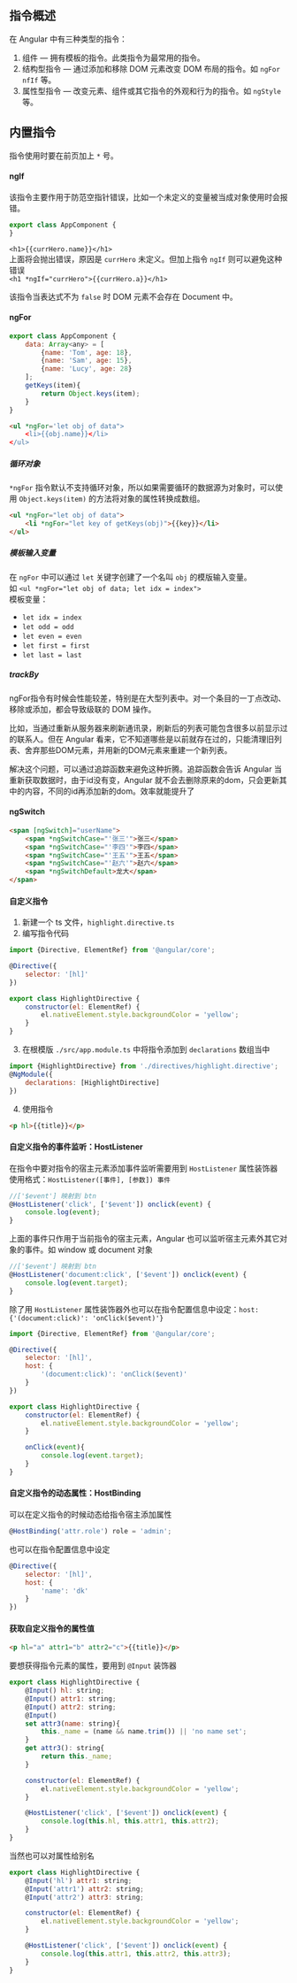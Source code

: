 ## 指令概述
在 Angular 中有三种类型的指令：
1. 组件 — 拥有模板的指令。此类指令为最常用的指令。
2. 结构型指令 — 通过添加和移除 DOM 元素改变 DOM 布局的指令。如 `ngFor` `nfIf` 等。
3. 属性型指令 — 改变元素、组件或其它指令的外观和行为的指令。如 `ngStyle` 等。

## 内置指令
指令使用时要在前页加上 `*` 号。

#### ngIf
该指令主要作用于防范空指针错误，比如一个未定义的变量被当成对象使用时会报错。
```javascript
export class AppComponent {
}
```
`<h1>{{currHero.name}}</h1>`  
上面将会抛出错误，原因是 `currHero` 未定义。但加上指令 `ngIf` 则可以避免这种错误  
`<h1 *ngIf="currHero">{{currHero.a}}</h1>`  

该指令当表达式不为 `false` 时 DOM 元素不会存在 Document 中。

#### ngFor
```javascript
export class AppComponent {
    data: Array<any> = [
        {name: 'Tom', age: 18},
        {name: 'Sam', age: 15},
        {name: 'Lucy', age: 28}
    ];
    getKeys(item){
        return Object.keys(item);
    }
}
```
``` html
<ul *ngFor='let obj of data">
    <li>{{obj.name}}</li>
</ul>
```
##### 循环对象
`*ngFor` 指令默认不支持循环对象，所以如果需要循环的数据源为对象时，可以使用 `Object.keys(item)` 的方法将对象的属性转换成数组。
```html
<ul *ngFor="let obj of data">
    <li *ngFor="let key of getKeys(obj)">{{key}}</li>
</ul>
```
##### 模板输入变量
在 `ngFor` 中可以通过  `let` 关键字创建了一个名叫 `obj` 的模版输入变量。  
 如 `<ul *ngFor="let obj of data; let idx = index">`  
模板变量：
- `let idx = index`
- `let odd = odd`
- `let even = even`
- `let first = first`
- `let last = last`

##### trackBy
ngFor指令有时候会性能较差，特别是在大型列表中。对一个条目的一丁点改动、移除或添加，都会导致级联的 DOM 操作。

比如，当通过重新从服务器来刷新通讯录，刷新后的列表可能包含很多以前显示过的联系人。但在 Angular 看来，它不知道哪些是以前就存在过的，只能清理旧列表、舍弃那些DOM元素，并用新的DOM元素来重建一个新列表。  

解决这个问题，可以通过追踪函数来避免这种折腾。追踪函数会告诉 Angular 当重新获取数据时，由于id没有变，Angular 就不会去删除原来的dom，只会更新其中的内容，不同的id再添加新的dom。效率就能提升了

#### ngSwitch
```html
<span [ngSwitch]="userName">
    <span *ngSwitchCase="'张三'">张三</span>
    <span *ngSwitchCase="'李四'">李四</span>
    <span *ngSwitchCase="'王五'">王五</span>
    <span *ngSwitchCase="'赵六'">赵六</span>
    <span *ngSwitchDefault>龙大</span>
</span>
```

#### 自定义指令
1. 新建一个 ts 文件，`highlight.directive.ts`
2. 编写指令代码
```javascript
import {Directive, ElementRef} from '@angular/core';

@Directive({
    selector: '[hl]'
})

export class HighlightDirective {
    constructor(el: ElementRef) {
        el.nativeElement.style.backgroundColor = 'yellow';
    }
}
```
3. 在根模版 `./src/app.module.ts` 中将指令添加到 `declarations` 数组当中
```javascript
import {HighlightDirective} from './directives/highlight.directive';
@NgModule({
    declarations: [HighlightDirective]
})
```
4. 使用指令
```html
<p hl>{{title}}</p>
```

#### 自定义指令的事件监听：HostListener
在指令中要对指令的宿主元素添加事件监听需要用到 `HostListener` 属性装饰器  
使用格式：`HostListener([事件], [参数]) 事件`
```javascript
//['$event'] 映射到 btn
@HostListener('click', ['$event']) onclick(event) {
    console.log(event);
}
```

上面的事件只作用于当前指令的宿主元素，Angular 也可以监听宿主元素外其它对象的事件。如 window 或 document 对象
```javascript
//['$event'] 映射到 btn
@HostListener('document:click', ['$event']) onclick(event) {
    console.log(event.target);
}
```

除了用 `HostListener` 属性装饰器外也可以在指令配置信息中设定：`host: {'(document:click)': 'onClick($event)'}`
```javascript
import {Directive, ElementRef} from '@angular/core';

@Directive({
    selector: '[hl]',
    host: {
        '(document:click)': 'onClick($event)'
    }    
})

export class HighlightDirective {
    constructor(el: ElementRef) {
        el.nativeElement.style.backgroundColor = 'yellow';
    }

    onClick(event){
        console.log(event.target);
    }    
}
```

#### 自定义指令的动态属性：HostBinding
可以在定义指令的时候动态给指令宿主添加属性
```javascript
@HostBinding('attr.role') role = 'admin';
```

也可以在指令配置信息中设定
```javascript
@Directive({
    selector: '[hl]',
    host: {
        'name': 'dk'
    }
})
```

#### 获取自定义指令的属性值
```html
<p hl="a" attr1="b" attr2="c">{{title}}</p>
```
要想获得指令元素的属性，要用到 `@Input` 装饰器
```javascript
export class HighlightDirective {
    @Input() hl: string;
    @Input() attr1: string;
    @Input() attr2: string;
    @Input() 
    set attr3(name: string){
        this._name = (name && name.trim()) || 'no name set';
    }
    get attr3(): string{
        return this._name;
    }

    constructor(el: ElementRef) {
        el.nativeElement.style.backgroundColor = 'yellow';
    }

    @HostListener('click', ['$event']) onclick(event) {
        console.log(this.hl, this.attr1, this.attr2);
    }
}
```

当然也可以对属性给别名
```javascript
export class HighlightDirective {
    @Input('hl') attr1: string;
    @Input('attr1') attr2: string;
    @Input('attr2') attr3: string;

    constructor(el: ElementRef) {
        el.nativeElement.style.backgroundColor = 'yellow';
    }

    @HostListener('click', ['$event']) onclick(event) {
        console.log(this.attr1, this.attr2, this.attr3);
    }
}
```